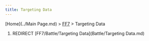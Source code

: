 ```yaml
---
title: Targeting Data
---
```


[Home](../Main Page.md) > [FF7](../FF7.md) > Targeting Data

1.  REDIRECT [FF7/Battle/Targeting Data](Battle/Targeting Data.md)
